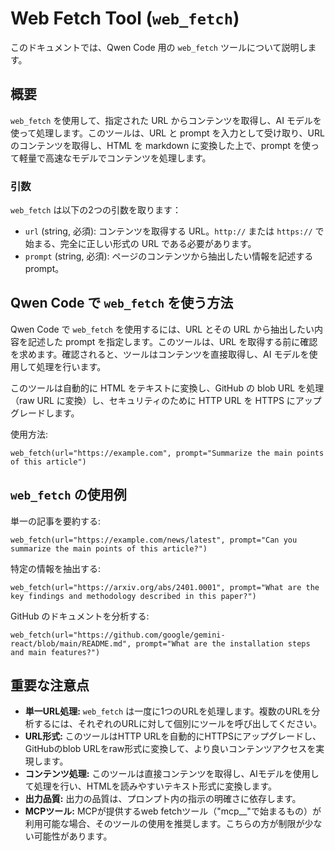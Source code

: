 # Web Fetch Tool (`web_fetch`)

このドキュメントでは、Qwen Code 用の `web_fetch` ツールについて説明します。

## 概要

`web_fetch` を使用して、指定された URL からコンテンツを取得し、AI モデルを使って処理します。このツールは、URL と prompt を入力として受け取り、URL のコンテンツを取得し、HTML を markdown に変換した上で、prompt を使って軽量で高速なモデルでコンテンツを処理します。

### 引数

`web_fetch` は以下の2つの引数を取ります：

- `url` (string, 必須): コンテンツを取得する URL。`http://` または `https://` で始まる、完全に正しい形式の URL である必要があります。
- `prompt` (string, 必須): ページのコンテンツから抽出したい情報を記述する prompt。

## Qwen Code で `web_fetch` を使う方法

Qwen Code で `web_fetch` を使用するには、URL とその URL から抽出したい内容を記述した prompt を指定します。このツールは、URL を取得する前に確認を求めます。確認されると、ツールはコンテンツを直接取得し、AI モデルを使用して処理を行います。

このツールは自動的に HTML をテキストに変換し、GitHub の blob URL を処理（raw URL に変換）し、セキュリティのために HTTP URL を HTTPS にアップグレードします。

使用方法:

```
web_fetch(url="https://example.com", prompt="Summarize the main points of this article")
```

## `web_fetch` の使用例

単一の記事を要約する:

```
web_fetch(url="https://example.com/news/latest", prompt="Can you summarize the main points of this article?")
```

特定の情報を抽出する:

```
web_fetch(url="https://arxiv.org/abs/2401.0001", prompt="What are the key findings and methodology described in this paper?")
```

GitHub のドキュメントを分析する:

```
web_fetch(url="https://github.com/google/gemini-react/blob/main/README.md", prompt="What are the installation steps and main features?")
```

## 重要な注意点

- **単一URL処理:** `web_fetch` は一度に1つのURLを処理します。複数のURLを分析するには、それぞれのURLに対して個別にツールを呼び出してください。
- **URL形式:** このツールはHTTP URLを自動的にHTTPSにアップグレードし、GitHubのblob URLをraw形式に変換して、より良いコンテンツアクセスを実現します。
- **コンテンツ処理:** このツールは直接コンテンツを取得し、AIモデルを使用して処理を行い、HTMLを読みやすいテキスト形式に変換します。
- **出力品質:** 出力の品質は、プロンプト内の指示の明確さに依存します。
- **MCPツール:** MCPが提供するweb fetchツール（"mcp\_\_"で始まるもの）が利用可能な場合、そのツールの使用を推奨します。こちらの方が制限が少ない可能性があります。